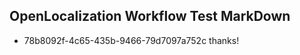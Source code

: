 ## OpenLocalization Workflow Test MarkDown
* 78b8092f-4c65-435b-9466-79d7097a752c 
thanks!<!--HONumber=Mar16_HO2-->
